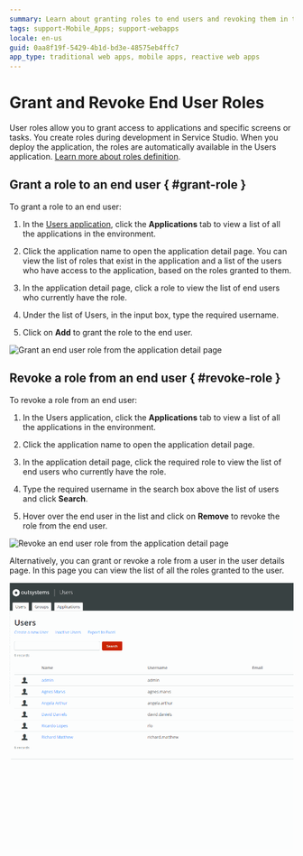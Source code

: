 ```yaml
---
summary: Learn about granting roles to end users and revoking them in the Users application.
tags: support-Mobile_Apps; support-webapps
locale: en-us
guid: 0aa8f19f-5429-4b1d-bd3e-48575eb4ffc7
app_type: traditional web apps, mobile apps, reactive web apps
---
```


# Grant and Revoke End User Roles

User roles allow you to grant access to applications and specific screens or tasks. You create roles during development in Service Studio. When you deploy the application, the roles are automatically available in the Users application. [Learn more about roles definition](../user-roles/intro.md).

## Grant a role to an end user { #grant-role }

To grant a role to an end user:

1. In the [Users application](accessing-users.md), click the **Applications** tab to view a list of all the applications in the environment.

1. Click the application name to open the application detail page. You can view the list of roles that exist in the application and a list of the users who have access to the application, based on the roles granted to them.

1. In the application detail page, click a role to view the list of end users who currently have the role.

1. Under the list of Users, in the input box, type the required username.

1. Click on **Add** to grant the role to the end user.

![Grant an end user role from the application detail page](images/end-user-roles-gif1.gif?width=700)

## Revoke a role from an end user { #revoke-role }

To revoke a role from an end user:

1. In the Users application, click the **Applications** tab to view a list of all the applications in the environment.

1. Click the application name to open the application detail page.

1. In the application detail page, click the required role to view the list of end users who currently have the role.

1. Type the required username in the search box above the list of users and click **Search**.

1. Hover over the end user in the list and click on **Remove** to revoke the role from the end user.

![Revoke an end user role from the application detail page](images/end-user-roles-gif2.gif?width=700)

Alternatively, you can grant or revoke a role from a user in the user details page. In this page you can view the list of all the roles granted to the user.

![Grant an end user role from the user details page](images/roles-grant-from-user-usr.gif?width=700)
